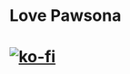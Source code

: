 # Love Pawsona

# [![ko-fi](https://ko-fi.com/img/githubbutton_sm.svg)](https://ko-fi.com/K3K5HI3H3)

